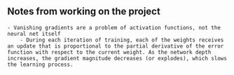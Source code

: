 ## Notes from working on the project  
    - Vanishing gradients are a problem of activation functions, not the neural net itself  
        - During each iteration of training, each of the weights receives an update that is proportional to the partial derivative of the error function with respect to the current weight. As the network depth increases, the gradient magnitude decreases (or explodes), which slows the learning process.

